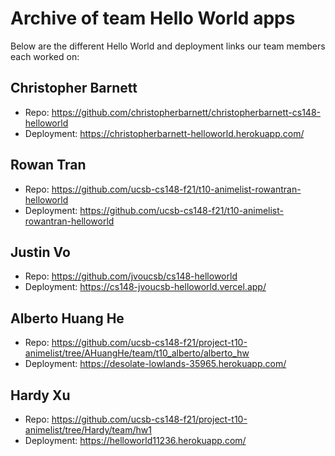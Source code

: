 # Archive of team Hello World apps

Below are the different Hello World and deployment links our team members each worked on:

## Christopher Barnett
- Repo: https://github.com/christopherbarnett/christopherbarnett-cs148-helloworld
- Deployment: https://christopherbarnett-helloworld.herokuapp.com/

## Rowan Tran

- Repo: https://github.com/ucsb-cs148-f21/t10-animelist-rowantran-helloworld
- Deployment: https://github.com/ucsb-cs148-f21/t10-animelist-rowantran-helloworld

## Justin Vo

- Repo: https://github.com/jvoucsb/cs148-helloworld
- Deployment: https://cs148-jvoucsb-helloworld.vercel.app/

## Alberto Huang He

- Repo: https://github.com/ucsb-cs148-f21/project-t10-animelist/tree/AHuangHe/team/t10_alberto/alberto_hw
- Deployment: https://desolate-lowlands-35965.herokuapp.com/

## Hardy Xu

- Repo: https://github.com/ucsb-cs148-f21/project-t10-animelist/tree/Hardy/team/hw1
- Deployment: https://helloworld11236.herokuapp.com/
